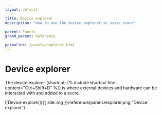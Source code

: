 ```yaml
---
layout: default

title: Device explorer
description: "How to use the device explorer in ossia score"

parent: Panels
grand_parent: Reference

permalink: /panels/explorer.html
---
```


# Device explorer

The device explorer (shortcut: {% include shortcut.html content="Ctrl+Shift+D" %})  is where external devices and hardware can be interacted with and added to a score.

![Device explorer]({{ site.img }}/reference/panels/explorer.png "Device explorer")
